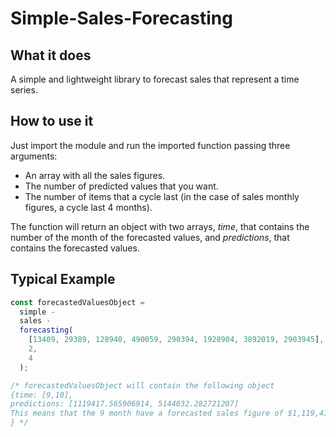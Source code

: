 # Simple-Sales-Forecasting

## What it does

A simple and lightweight library to forecast sales that represent a time series.

## How to use it

Just import the module and run the imported function passing three arguments:

- An array with all the sales figures.
- The number of predicted values that you want.
- The number of items that a cycle last (in the case of sales monthly figures, a cycle last 4 months).

The function will return an object with two arrays, _time_, that contains the number of the month of the forecasted values, and _predictions_, that contains the forecasted values.

## Typical Example

```javascript
const forecastedValuesObject =
  simple -
  sales -
  forecasting(
    [13409, 29389, 128940, 490059, 290394, 1928904, 3892019, 2903945],
    2,
    4
  );

/* forecastedValuesObject will contain the following object
{time: [9,10],
predictions: [1119417.565906914, 5144032.282721207]
This means that the 9 month have a forecasted sales figure of $1,119,417 and the 10 month have a forecasted sales figure fo $5,144,032
} */
```
